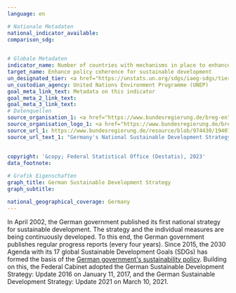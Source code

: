 ```yaml
---
language: en    

# Nationale Metadaten    
national_indicator_available:     
comparison_sdg:     
    

# Globale Metadaten    
indicator_name: Number of countries with mechanisms in place to enhance policy coherence of sustainable development    
target_name: Enhance policy coherence for sustainable development    
un_designated_tier: <a href="https://unstats.un.org/sdgs/iaeg-sdgs/tier-classification/" title="Click here for more information on the UN tier classification."  target="_blank" onclick="return confirm_alert(this);">Tier II</a>    
un_custodian_agency: United Nations Environment Programme (UNEP)    
goal_meta_link_text: Metadata on this indicator    
goal_meta_2_link_text:     
goal_meta_3_link_text:         
# Datenquellen
source_organisation_1: <a href="https://www.bundesregierung.de/breg-en" target="_blank" onclick="return confirm_alert('');"> The Federal Government </a>
source_organisation_logo_1: <a href="https://www.bundesregierung.de/breg-en" target="_blank" onclick="return confirm_alert('');"><img src="https://g205sdgs.github.io/sdg-indicators/public/OrgImgEn/bundesregierung.png" alt="Logo bundesregierung" style="height:60px; width:148px"/></a>
source_url_1: https://www.bundesregierung.de/resource/blob/974430/1940716/1c63c8739d10011eb116fda1aecb61ca/german-sustainable-development-strategy-en-data.pdf?download=1
source_url_text_1: "Germany's National Sustainable Development Strategy"
    
    
copyright: '&copy; Federal Statistical Office (Destatis), 2023'    
data_footnote:     

# Grafik Eigenschaften    
graph_title: German Sustainable Development Strategy
graph_subtitle:     

national_geographical_coverage: Germany    
---
```



In April 2002, the German government published its first national strategy for sustainable development. The strategy and the individual measures are being continuously developed. To this end, the German government publishes regular progress reports (every four years). Since 2015, the 2030 Agenda with its 17 global Sustainable Development Goals (SDGs) has formed the basis of the <a href ="https://www.bundesregierung.de/breg-de/themen/nachhaltigkeitspolitik/berichte-und-reden-nachhaltigkeit/berichte-der-bundesregierung-418550">German government's sustainability policy</a>. Building on this, the Federal Cabinet adopted the German Sustainable Development Strategy: Update 2016 on January 11, 2017, and the German Sustainable Development Strategy: Update 2021 on March 10, 2021.